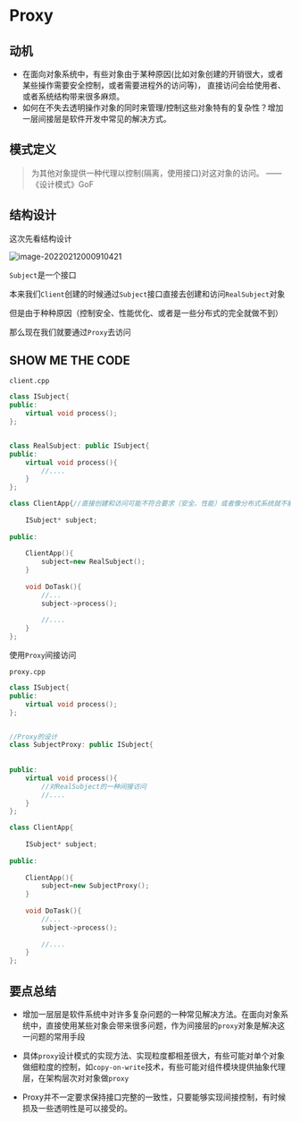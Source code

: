 # Proxy

## 动机

- 在面向对象系统中，有些对象由于某种原因(比如对象创建的开销很大，或者某些操作需要安全控制，或者需要进程外的访问等)， 直接访问会给使用者、或者系统结构带来很多麻烦。
- 如何在不失去透明操作对象的同时来管理/控制这些对象特有的复杂性？增加一层间接层是软件开发中常见的解决方式。



## 模式定义

> 为其他对象提供一种代理以控制(隔离，使用接口)对这对象的访问。 ——《设计模式》GoF



## 结构设计

这次先看结构设计

![image-20220212000910421](https://s2.loli.net/2022/02/12/URBb95CM7823Zxi.png)

`Subject`是一个接口

本来我们`Client`创建的时候通过`Subject`接口直接去创建和访问`RealSubject`对象

但是由于种种原因（控制安全、性能优化、或者是一些分布式的完全就做不到）

那么现在我们就要通过`Proxy`去访问

## SHOW ME THE CODE

`client.cpp`

```cpp
class ISubject{
public:
    virtual void process();
};


class RealSubject: public ISubject{
public:
    virtual void process(){
        //....
    }
};

class ClientApp{//直接创建和访问可能不符合要求（安全、性能）或者像分布式系统就不能实现
    
    ISubject* subject;
    
public:
    
    ClientApp(){
        subject=new RealSubject();
    }
    
    void DoTask(){
        //...
        subject->process();
        
        //....
    }
};
```

使用`Proxy`间接访问

`proxy.cpp`

```cpp
class ISubject{
public:
    virtual void process();
};


//Proxy的设计
class SubjectProxy: public ISubject{
    
    
public:
    virtual void process(){
        //对RealSubject的一种间接访问
        //....
    }
};

class ClientApp{
    
    ISubject* subject;
    
public:
    
    ClientApp(){
        subject=new SubjectProxy();
    }
    
    void DoTask(){
        //...
        subject->process();
        
        //....
    }
};
```



## 要点总结

* 增加一层层是软件系统中对许多复杂问题的一种常见解决方法。在面向对象系统中，直接使用某些对象会带来很多问题，作为间接层的`proxy`对象是解决这一问题的常用手段
* 具体`proxy`设计模式的实现方法、实现粒度都相差很大，有些可能对单个对象做细粒度的控制，如`copy-on-write`技术，有些可能对组件模块提供抽象代理层，在架构层次对对象做`proxy`

* Proxy并不一定要求保持接口完整的一致性，只要能够实现间接控制，有时候损及一些透明性是可以接受的。